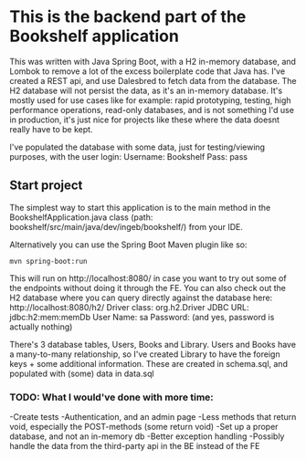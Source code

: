 # This is the backend part of the Bookshelf application
This was written with Java Spring Boot, with a H2 in-memory database, and Lombok to remove a lot of the excess boilerplate code that Java has.
I've created a REST api, and use Dalesbred to fetch data from the database.
The H2 database will not persist the data, as it's an in-memory database. It's mostly used for use cases like for example: rapid prototyping, testing, high performance operations, read-only databases,
and is not something I'd use in production, it's just nice for projects like these where the data doesnt really have to be kept.

I've populated the database with some data, just for testing/viewing purposes, with the user login:
Username: Bookshelf
Pass: pass


## Start project
The simplest way to start this application is to the main method in the BookshelfApplication.java class (path: bookshelf/src/main/java/dev/ingeb/bookshelf/) from your IDE.

Alternatively you can use the Spring Boot Maven plugin like so:

```mvn spring-boot:run```



This will run on http://localhost:8080/ in case you want to try out some of the endpoints without doing it through the FE.
You can also check out the H2 database where you can query directly against the database here: http://localhost:8080/h2/
Driver class: org.h2.Driver
JDBC URL: jdbc:h2:mem:memDb
User Name: sa
Password:
(and yes, password is actually nothing)

There's 3 database tables, Users, Books and Library. Users and Books have a many-to-many relationship, so I've created Library to have the foreign keys + some additional information.
These are created in schema.sql, and populated with (some) data in data.sql

### TODO: What I would've done with more time:
-Create tests
-Authentication, and an admin page
-Less methods that return void, especially the POST-methods (some return void)
-Set up a proper database, and not an in-memory db
-Better exception handling
-Possibly handle the data from the third-party api in the BE instead of the FE

